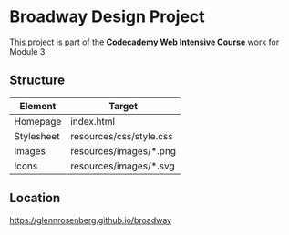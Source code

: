 # Broadway Design Project

This project is part of the __Codecademy Web Intensive Course__ work for Module 3.


## Structure
| Element | Target |
|---------|--------|
| Homepage | index.html |
| Stylesheet | resources/css/style.css |
| Images | resources/images/*.png |
| Icons | resources/images/*.svg |

## Location
https://glennrosenberg.github.io/broadway
